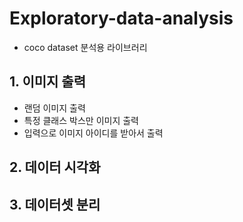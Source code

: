# Exploratory-data-analysis
- coco dataset 분석용 라이브러리

## 1. 이미지 출력
- 랜덤 이미지 출력
- 특정 클래스 박스만 이미지 출력
- 입력으로 이미지 아이디를 받아서 출력


## 2. 데이터 시각화


## 3. 데이터셋 분리
